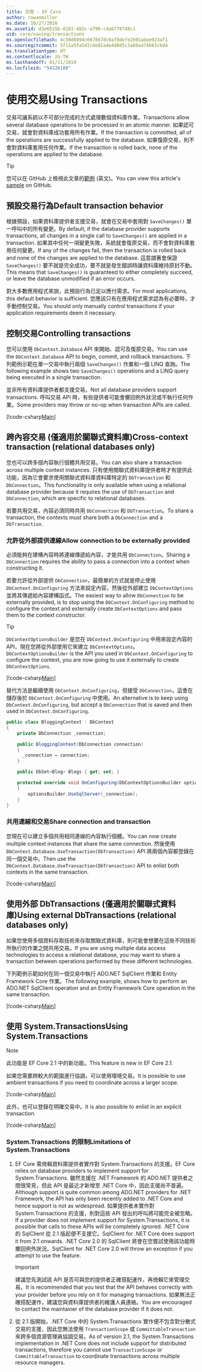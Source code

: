 ```yaml
---
title: 交易 - EF Core
author: rowanmiller
ms.date: 10/27/2016
ms.assetid: d3e6515b-8181-482c-a790-c4a6778748c1
uid: core/saving/transactions
ms.openlocfilehash: 4c50d6694c6678678c0af8defe2601abee923af1
ms.sourcegitcommit: 5f11a5fa5d2cde81a4e4d0d5c3a60aa74b83cbd4
ms.translationtype: HT
ms.contentlocale: zh-TW
ms.lasthandoff: 01/11/2019
ms.locfileid: "54226188"
---
```

# <a name="using-transactions"></a><span data-ttu-id="ce909-102">使用交易</span><span class="sxs-lookup"><span data-stu-id="ce909-102">Using Transactions</span></span>

<span data-ttu-id="ce909-103">交易可讓系統以不可部分完成的方式處理數個資料庫作業。</span><span class="sxs-lookup"><span data-stu-id="ce909-103">Transactions allow several database operations to be processed in an atomic manner.</span></span> <span data-ttu-id="ce909-104">如果認可交易，就會對資料庫成功套用所有作業。</span><span class="sxs-lookup"><span data-stu-id="ce909-104">If the transaction is committed, all of the operations are successfully applied to the database.</span></span> <span data-ttu-id="ce909-105">如果復原交易，則不會對資料庫套用任何作業。</span><span class="sxs-lookup"><span data-stu-id="ce909-105">If the transaction is rolled back, none of the operations are applied to the database.</span></span>

> [!TIP]  
> <span data-ttu-id="ce909-106">您可以在 GitHub 上檢視此文章的[範例](https://github.com/aspnet/EntityFramework.Docs/tree/master/samples/core/Saving/Saving/Transactions/) \(英文\)。</span><span class="sxs-lookup"><span data-stu-id="ce909-106">You can view this article's [sample](https://github.com/aspnet/EntityFramework.Docs/tree/master/samples/core/Saving/Saving/Transactions/) on GitHub.</span></span>

## <a name="default-transaction-behavior"></a><span data-ttu-id="ce909-107">預設交易行為</span><span class="sxs-lookup"><span data-stu-id="ce909-107">Default transaction behavior</span></span>

<span data-ttu-id="ce909-108">根據預設，如果資料庫提供者支援交易，就會在交易中套用對 `SaveChanges()` 單一呼叫中的所有變更。</span><span class="sxs-lookup"><span data-stu-id="ce909-108">By default, if the database provider supports transactions, all changes in a single call to `SaveChanges()` are applied in a transaction.</span></span> <span data-ttu-id="ce909-109">如果其中任何一項變更失敗，系統就會復原交易，而不會對資料庫套用任何變更。</span><span class="sxs-lookup"><span data-stu-id="ce909-109">If any of the changes fail, then the transaction is rolled back and none of the changes are applied to the database.</span></span> <span data-ttu-id="ce909-110">這意謂著會保證 `SaveChanges()` 要不就是完全成功，要不就是發生錯誤時讓資料庫維持原封不動。</span><span class="sxs-lookup"><span data-stu-id="ce909-110">This means that `SaveChanges()` is guaranteed to either completely succeed, or leave the database unmodified if an error occurs.</span></span>

<span data-ttu-id="ce909-111">對大多數應用程式來說，此預設行為已足以應付需求。</span><span class="sxs-lookup"><span data-stu-id="ce909-111">For most applications, this default behavior is sufficient.</span></span> <span data-ttu-id="ce909-112">您應該只有在應用程式需求認為有必要時，才手動控制交易。</span><span class="sxs-lookup"><span data-stu-id="ce909-112">You should only manually control transactions if your application requirements deem it necessary.</span></span>

## <a name="controlling-transactions"></a><span data-ttu-id="ce909-113">控制交易</span><span class="sxs-lookup"><span data-stu-id="ce909-113">Controlling transactions</span></span>

<span data-ttu-id="ce909-114">您可以使用 `DbContext.Database` API 來開始、認可及復原交易。</span><span class="sxs-lookup"><span data-stu-id="ce909-114">You can use the `DbContext.Database` API to begin, commit, and rollback transactions.</span></span> <span data-ttu-id="ce909-115">下列範例示範在單一交易中執行兩個 `SaveChanges()` 作業和一個 LINQ 查詢。</span><span class="sxs-lookup"><span data-stu-id="ce909-115">The following example shows two `SaveChanges()` operations and a LINQ query being executed in a single transaction.</span></span>

<span data-ttu-id="ce909-116">並非所有資料庫提供者都支援交易。</span><span class="sxs-lookup"><span data-stu-id="ce909-116">Not all database providers support transactions.</span></span> <span data-ttu-id="ce909-117">呼叫交易 API 時，有些提供者可能會擲回例外狀況或不執行任何作業。</span><span class="sxs-lookup"><span data-stu-id="ce909-117">Some providers may throw or no-op when transaction APIs are called.</span></span>

[!code-csharp[Main](../../../samples/core/Saving/Saving/Transactions/ControllingTransaction/Sample.cs?name=Transaction&highlight=3,17,18,19)]

## <a name="cross-context-transaction-relational-databases-only"></a><span data-ttu-id="ce909-118">跨內容交易 (僅適用於關聯式資料庫)</span><span class="sxs-lookup"><span data-stu-id="ce909-118">Cross-context transaction (relational databases only)</span></span>

<span data-ttu-id="ce909-119">您也可以跨多個內容執行個體共用交易。</span><span class="sxs-lookup"><span data-stu-id="ce909-119">You can also share a transaction across multiple context instances.</span></span> <span data-ttu-id="ce909-120">只有使用關聯式資料庫提供者時才有提供此功能，因為它會要求使用關聯式資料庫資料庫特定的 `DbTransaction` 和 `DbConnection`。</span><span class="sxs-lookup"><span data-stu-id="ce909-120">This functionality is only available when using a relational database provider because it requires the use of `DbTransaction` and `DbConnection`, which are specific to relational databases.</span></span>

<span data-ttu-id="ce909-121">若要共用交易，內容必須同時共用 `DbConnection` 和 `DbTransaction`。</span><span class="sxs-lookup"><span data-stu-id="ce909-121">To share a transaction, the contexts must share both a `DbConnection` and a `DbTransaction`.</span></span>

### <a name="allow-connection-to-be-externally-provided"></a><span data-ttu-id="ce909-122">允許從外部提供連線</span><span class="sxs-lookup"><span data-stu-id="ce909-122">Allow connection to be externally provided</span></span>

<span data-ttu-id="ce909-123">必須能夠在建構內容時將連線傳遞給內容，才能共用 `DbConnection`。</span><span class="sxs-lookup"><span data-stu-id="ce909-123">Sharing a `DbConnection` requires the ability to pass a connection into a context when constructing it.</span></span>

<span data-ttu-id="ce909-124">若要允許從外部提供 `DbConnection`，最簡單的方式就是停止使用 `DbContext.OnConfiguring` 方法來設定內容，然後從外部建立 `DbContextOptions` 並將其傳遞給內容建構函式。</span><span class="sxs-lookup"><span data-stu-id="ce909-124">The easiest way to allow `DbConnection` to be externally provided, is to stop using the `DbContext.OnConfiguring` method to configure the context and externally create `DbContextOptions` and pass them to the context constructor.</span></span>

> [!TIP]  
> <span data-ttu-id="ce909-125">`DbContextOptionsBuilder` 是您在 `DbContext.OnConfiguring` 中用來設定內容的 API，現在您將從外部使用它來建立 `DbContextOptions`。</span><span class="sxs-lookup"><span data-stu-id="ce909-125">`DbContextOptionsBuilder` is the API you used in `DbContext.OnConfiguring` to configure the context, you are now going to use it externally to create `DbContextOptions`.</span></span>

[!code-csharp[Main](../../../samples/core/Saving/Saving/Transactions/SharingTransaction/Sample.cs?name=Context&highlight=3,4,5)]

<span data-ttu-id="ce909-126">替代方法是繼續使用 `DbContext.OnConfiguring`，但接受 `DbConnection`，這會在儲存後於 `DbContext.OnConfiguring` 中使用。</span><span class="sxs-lookup"><span data-stu-id="ce909-126">An alternative is to keep using `DbContext.OnConfiguring`, but accept a `DbConnection` that is saved and then used in `DbContext.OnConfiguring`.</span></span>

``` csharp
public class BloggingContext : DbContext
{
    private DbConnection _connection;

    public BloggingContext(DbConnection connection)
    {
      _connection = connection;
    }

    public DbSet<Blog> Blogs { get; set; }

    protected override void OnConfiguring(DbContextOptionsBuilder optionsBuilder)
    {
        optionsBuilder.UseSqlServer(_connection);
    }
}
```

### <a name="share-connection-and-transaction"></a><span data-ttu-id="ce909-127">共用連線和交易</span><span class="sxs-lookup"><span data-stu-id="ce909-127">Share connection and transaction</span></span>

<span data-ttu-id="ce909-128">您現在可以建立多個共用相同連線的內容執行個體。</span><span class="sxs-lookup"><span data-stu-id="ce909-128">You can now create multiple context instances that share the same connection.</span></span> <span data-ttu-id="ce909-129">然後使用 `DbContext.Database.UseTransaction(DbTransaction)` API 將兩個內容都登錄在同一個交易中。</span><span class="sxs-lookup"><span data-stu-id="ce909-129">Then use the `DbContext.Database.UseTransaction(DbTransaction)` API to enlist both contexts in the same transaction.</span></span>

[!code-csharp[Main](../../../samples/core/Saving/Saving/Transactions/SharingTransaction/Sample.cs?name=Transaction&highlight=1,2,3,7,16,23,24,25)]

## <a name="using-external-dbtransactions-relational-databases-only"></a><span data-ttu-id="ce909-130">使用外部 DbTransactions (僅適用於關聯式資料庫)</span><span class="sxs-lookup"><span data-stu-id="ce909-130">Using external DbTransactions (relational databases only)</span></span>

<span data-ttu-id="ce909-131">如果您使用多個資料存取技術來存取關聯式資料庫，則可能會想要在這些不同技術所執行的作業之間共用交易。</span><span class="sxs-lookup"><span data-stu-id="ce909-131">If you are using multiple data access technologies to access a relational database, you may want to share a transaction between operations performed by these different technologies.</span></span>

<span data-ttu-id="ce909-132">下列範例示範如何在同一個交易中執行 ADO.NET SqlClient 作業和 Entity Framework Core 作業。</span><span class="sxs-lookup"><span data-stu-id="ce909-132">The following example, shows how to perform an ADO.NET SqlClient operation and an Entity Framework Core operation in the same transaction.</span></span>

[!code-csharp[Main](../../../samples/core/Saving/Saving/Transactions/ExternalDbTransaction/Sample.cs?name=Transaction&highlight=4,10,21,26,27,28)]

## <a name="using-systemtransactions"></a><span data-ttu-id="ce909-133">使用 System.Transactions</span><span class="sxs-lookup"><span data-stu-id="ce909-133">Using System.Transactions</span></span>

> [!NOTE]  
> <span data-ttu-id="ce909-134">此功能是 EF Core 2.1 中的新功能。</span><span class="sxs-lookup"><span data-stu-id="ce909-134">This feature is new in EF Core 2.1.</span></span>

<span data-ttu-id="ce909-135">如果您需要跨較大的範圍進行協調，可以使用環境交易。</span><span class="sxs-lookup"><span data-stu-id="ce909-135">It is possible to use ambient transactions if you need to coordinate across a larger scope.</span></span>

[!code-csharp[Main](../../../samples/core/Saving/Saving/Transactions/AmbientTransaction/Sample.cs?name=Transaction&highlight=1,2,3,26,27,28)]

<span data-ttu-id="ce909-136">此外，也可以登錄在明確交易中。</span><span class="sxs-lookup"><span data-stu-id="ce909-136">It is also possible to enlist in an explicit transaction.</span></span>

[!code-csharp[Main](../../../samples/core/Saving/Saving/Transactions/CommitableTransaction/Sample.cs?name=Transaction&highlight=1,15,28,29,30)]

### <a name="limitations-of-systemtransactions"></a><span data-ttu-id="ce909-137">System.Transactions 的限制</span><span class="sxs-lookup"><span data-stu-id="ce909-137">Limitations of System.Transactions</span></span>  

1. <span data-ttu-id="ce909-138">EF Core 需倚賴資料庫提供者實作對 System.Transactions 的支援。</span><span class="sxs-lookup"><span data-stu-id="ce909-138">EF Core relies on database providers to implement support for System.Transactions.</span></span> <span data-ttu-id="ce909-139">雖然支援在 .NET Framework 的 ADO.NET 提供者之間很常見，但此 API 是最近才新增至 .NET Core 中，因此支援尚不普遍。</span><span class="sxs-lookup"><span data-stu-id="ce909-139">Although support is quite common among ADO.NET providers for .NET Framework, the API has only been recently added to .NET Core and hence support is not as widespread.</span></span> <span data-ttu-id="ce909-140">如果提供者未實作對 System.Transactions 的支援，則對這些 API 發出的呼叫將可能完全被忽略。</span><span class="sxs-lookup"><span data-stu-id="ce909-140">If a provider does not implement support for System.Transactions, it is possible that calls to these APIs will be completely ignored.</span></span> <span data-ttu-id="ce909-141">.NET Core 的 SqlClient 從 2.1 版起便不支援它。</span><span class="sxs-lookup"><span data-stu-id="ce909-141">SqlClient for .NET Core does support it from 2.1 onwards.</span></span> <span data-ttu-id="ce909-142">.NET Core 2.0 的 SqlClient 將會在您嘗試使用該功能時擲回例外狀況。</span><span class="sxs-lookup"><span data-stu-id="ce909-142">SqlClient for .NET Core 2.0 will throw an exception if you attempt to use the feature.</span></span> 

   > [!IMPORTANT]  
   > <span data-ttu-id="ce909-143">建議您先測試該 API 是否可與您的提供者正確搭配運作，再倚賴它來管理交易。</span><span class="sxs-lookup"><span data-stu-id="ce909-143">It is recommended that you test that the API behaves correctly with your provider before you rely on it for managing transactions.</span></span> <span data-ttu-id="ce909-144">如果無法正確搭配運作，建議您與資料庫提供者的維護人員連絡。</span><span class="sxs-lookup"><span data-stu-id="ce909-144">You are encouraged to contact the maintainer of the database provider if it does not.</span></span> 

2. <span data-ttu-id="ce909-145">從 2.1 版開始，.NET Core 中的 System.Transactions 實作便不包含對分散式交易的支援，因此您無法使用 `TransactionScope` 或 `CommittableTransaction` 來跨多個資源管理員協調交易。</span><span class="sxs-lookup"><span data-stu-id="ce909-145">As of version 2.1, the System.Transactions implementation in .NET Core does not include support for distributed transactions, therefore you cannot use `TransactionScope` or `CommittableTransaction` to coordinate transactions across multiple resource managers.</span></span> 
